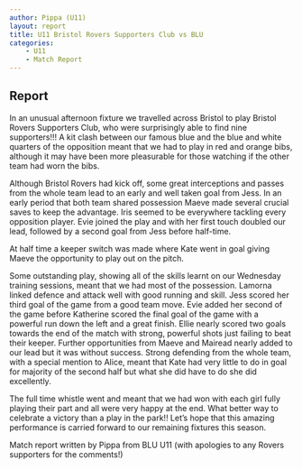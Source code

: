 ```yaml
---
author: Pippa (U11)
layout: report
title: U11 Bristol Rovers Supporters Club vs BLU
categories: 
    - U11
    - Match Report
---
```


## Report

In an unusual afternoon fixture we travelled across Bristol to play Bristol Rovers Supporters Club, who were surprisingly able to find nine supporters!!! A kit clash between our famous blue and the blue and white quarters of the opposition meant that we had to play in red and orange bibs, although it may have been more pleasurable for those watching if the other team had worn the bibs.

Although Bristol Rovers had kick off, some great interceptions and passes from the whole team lead to an early and well taken goal from Jess. In an early period that both team shared possession Maeve made several crucial saves to keep the advantage. Iris seemed to be everywhere tackling every opposition player. Evie joined the play and with her first touch doubled our lead, followed by a second goal from Jess before half-time.

At half time a keeper switch was made where Kate went in goal giving Maeve the opportunity to play out on the pitch.

Some outstanding play, showing all of the skills learnt on our Wednesday training sessions, meant that we had most of the possession. Lamorna linked defence and attack well with good running and skill. Jess scored her third goal of the game from a good team move. Evie added her second of the game before Katherine scored the final goal of the game with a powerful run down the left and a great finish. Ellie nearly scored two goals towards the end of the match with strong, powerful shots just failing to beat their keeper. Further opportunities from Maeve and Mairead nearly added to our lead but it was without success. Strong defending from the whole team, with a special mention to Alice, meant that Kate had very little to do in goal for majority of the second half but what she did have to do she did excellently.

The full time whistle went and meant that we had won with each girl fully playing their part and all were very happy at the end. What better way to celebrate a victory than a play in the park!! Let’s hope that this amazing performance is carried forward to our remaining fixtures this season.

Match report written by Pippa from BLU U11 (with apologies to any Rovers supporters for the comments!)
